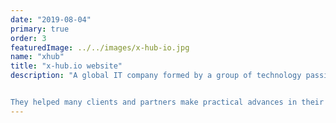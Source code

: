 ```yaml
---
date: "2019-08-04"
primary: true
order: 3
featuredImage: ../../images/x-hub-io.jpg
name: "xhub"
title: "x-hub.io website"
description: "A global IT company formed by a group of technology passionate thriving to utilize their coding culture mindset to solve customer’s real problems.


They helped many clients and partners make practical advances in their digitalization projects by leveraging the experience and problem-solving skills of our experts."
---
```

